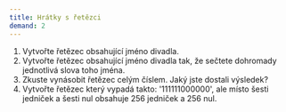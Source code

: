 ```yaml
---
title: Hrátky s řetězci
demand: 2
---
```


1. Vytvořte řetězec obsahující jméno divadla.
1. Vytvořte řetězec obsahující jméno divadla tak, že sečtete dohromady jednotlivá slova toho jména.
1. Zkuste vynásobit řetězec celým číslem. Jaký jste dostali výsledek?
1. Vytvořte řetězec který vypadá takto: '111111000000', ale místo šesti jedniček a šesti nul obsahuje 256 jedniček a 256 nul.
